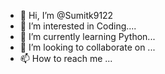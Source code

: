 - 👋 Hi, I’m @Sumitk9122
- 👀 I’m interested in Coding....
- 🌱 I’m currently learning Python...
- 💞️ I’m looking to collaborate on ...
- 📫 How to reach me ...

<!---
Sumitk9122/Sumitk9122 is a ✨ special ✨ repository because its `README.md` (this file) appears on your GitHub profile.
You can click the Preview link to take a look at your changes.
--->
